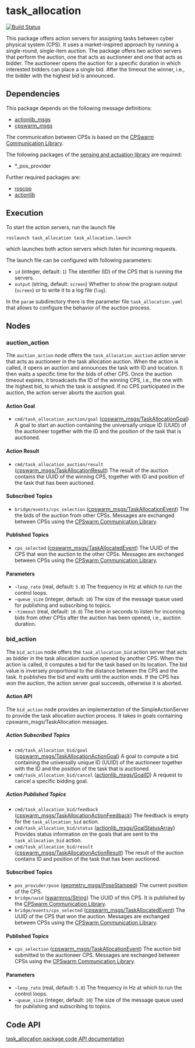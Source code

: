 # task_allocation
[![Build Status](http://build.ros.org/buildStatus/icon?job=Ksrc_uX__task_allocation__ubuntu_xenial__source)](http://build.ros.org/job/Ksrc_uX__task_allocation__ubuntu_xenial__source/)


This package offers action servers for assigning tasks between cyber physical system (CPS). It uses a market-inspired approach by running a single-round, single-item auction. The package offers two action servers that perform the auction, one that acts as auctioneer and one that acts as bidder. The auctioneer opens the auction for a specific duration in which interested bidders can place a single bid. After the timeout the winner, i.e., the bidder with the highest bid is announced.

## Dependencies
This package depends on the following message definitions:
* [actionlib_msgs](https://wiki.ros.org/actionlib_msgs)
* [cpswarm_msgs](https://cpswarm.github.io/cpswarm_msgs/html/index-msg.html)

The communication between CPSs is based on the [CPSwarm Communication Library](https://github.com/cpswarm/swarmio).

The following packages of the [sensing and actuation library](https://github.com/cpswarm/sensing_actuation) are required:
* *_pos_provider

Further required packages are:
* [roscpp](https://wiki.ros.org/roscpp/)
* [actionlib](https://wiki.ros.org/actionlib/)

## Execution
To start the action servers, run the launch file
```
roslaunch task_allocation task_allocation.launch
```
which launches both action servers which listen for incoming requests.

The launch file can be configured with following parameters:
* `id` (integer, default: `1`)
  The identifier (ID) of the CPS that is running the servers.
* `output` (string, default: `screen`)
  Whether to show the program output (`screen`) or to write it to a log file (`log`).

In the `param` subdirectory there is the parameter file `task_allocation.yaml` that allows to configure the behavior of the auction process.

## Nodes

### auction_action
The `auction_action` node offers the `task_allocation_auction` action server that acts as auctioneer in the task allocation auction. When the action is called, it opens an auction and announces the task with ID and location. It then waits a specific time for the bids of other CPS. Once the auction timeout expires, it broadcasts the ID of the winning CPS, i.e., the one with the highest bid, to which the task is assigned. If no CPS participated in the auction, the action server aborts the auction goal.

#### Action Goal
* `cmd/task_allocation_auction/goal` ([cpswarm_msgs/TaskAllocationGoal](https://cpswarm.github.io/cpswarm_msgs/html/action/TaskAllocation.html))
  A goal to start an auction containing the universally unique ID (UUID) of the auctioneer together with the ID and the position of the task that is auctioned.

#### Action Result
* `cmd/task_allocation_auction/result` ([cpswarm_msgs/TaskAllocationResult](https://cpswarm.github.io/cpswarm_msgs/html/action/TaskAllocation.html))
  The result of the auction contains the UUID of the winning CPS, together with ID and position of the task that has been auctioned.

#### Subscribed Topics
* `bridge/events/cps_selection` ([cpswarm_msgs/TaskAllocationEvent](https://cpswarm.github.io/cpswarm_msgs/html/msg/TaskAllocationEvent.html))
  The the bids of the auction from other CPSs. Messages are exchanged between CPSs using the [CPSwarm Communication Library](https://github.com/cpswarm/swarmio).

#### Published Topics
* `cps_selected` ([cpswarm_msgs/TaskAllocatedEvent](https://cpswarm.github.io/cpswarm_msgs/html/msg/TaskAllocatedEvent.html))
  The UUID of the CPS that won the auction to the other CPSs. Messages are exchanged between CPSs using the [CPSwarm Communication Library](https://github.com/cpswarm/swarmio).

#### Parameters
* `~loop_rate` (real, default: `5.0`)
  The frequency in Hz at which to run the control loops.
* `~queue_size` (integer, default: `10`)
  The size of the message queue used for publishing and subscribing to topics.
* `~timeout` (real, default: `10.0`)
  The time in seconds to listen for incoming bids from other CPSs after the auction has been opened, i.e., auction duration.

### bid_action
The `bid_action` node offers the `task_allocation_bid` action server that acts as bidder in the task allocation auction opened by another CPS. When the action is called, it computes a bid for the task based on its location. The bid value is inversely proportional to the distance between the CPS and the task. It publishes the bid and waits until the auction ends. If the CPS has won the auction, the action server goal succeeds, otherwise it is aborted.

#### Action API
The `bid_action` node provides an implementation of the SimpleActionServer to provide the task allocation auction process. It takes in goals containing cpswarm_msgs/TaskAllocation messages.

##### Action Subscribed Topics
* `cmd/task_allocation_bid/goal` ([cpswarm_msgs/TaskAllocationActionGoal](https://cpswarm.github.io/cpswarm_msgs/html/action/TaskAllocation.html))
  A goal to compute a bid containing the universally unique ID (UUID) of the auctioneer together with the ID and the position of the task that is auctioned.
* `cmd/task_allocation_bid/cancel` ([actionlib_msgs/GoalID](https://docs.ros.org/api/actionlib_msgs/html/msg/GoalID.html))
  A request to cancel a specific bidding goal.

##### Action Published Topics
* `cmd/task_allocation_bid/feedback` ([cpswarm_msgs/TaskAllocationActionFeedback](https://cpswarm.github.io/cpswarm_msgs/html/action/TaskAllocation.html))
  The feedback is empty for the `task_allocation_bid` action.
* `cmd/task_allocation_bid/status` ([actionlib_msgs/GoalStatusArray](https://docs.ros.org/api/actionlib_msgs/html/msg/GoalStatusArray.html))
  Provides status information on the goals that are sent to the `task_allocation_bid` action.
* `cmd/task_allocation_bid/result` ([cpswarm_msgs/TaskAllocationActionResult](https://cpswarm.github.io/cpswarm_msgs/html/action/TaskAllocation.html))
  The result of the auction contains ID and position of the task that has been auctioned.

#### Subscribed Topics
* `pos_provider/pose` ([geometry_msgs/PoseStamped](https://docs.ros.org/api/geometry_msgs/html/msg/PoseStamped.html))
  The current position of the CPS.
* `bridge/uuid` ([swarmros/String](https://cpswarm.github.io/swarmio/swarmros/msg/String.html))
  The UUID of this CPS. It is published by the [CPSwarm Communication Library](https://github.com/cpswarm/swarmio).
* `bridge/events/cps_selected` ([cpswarm_msgs/TaskAllocatedEvent](https://cpswarm.github.io/cpswarm_msgs/html/msg/TaskAllocatedEvent.html))
  The UUID of the CPS that won the auction. Messages are exchanged between CPSs using the [CPSwarm Communication Library](https://github.com/cpswarm/swarmio).

#### Published Topics
* `cps_selection` ([cpswarm_msgs/TaskAllocationEvent](https://cpswarm.github.io/cpswarm_msgs/html/msg/TaskAllocationEvent.html))
  The auction bid submitted to the auctioneer CPS. Messages are exchanged between CPSs using the [CPSwarm Communication Library](https://github.com/cpswarm/swarmio).

#### Parameters
* `~loop_rate` (real, default: `5.0`)
  The frequency in Hz at which to run the control loops.
* `~queue_size` (integer, default: `10`)
  The size of the message queue used for publishing and subscribing to topics.

## Code API
[task_allocation package code API documentation](https://cpswarm.github.io/swarm_functions/task_allocation/docs/html/files.html)
